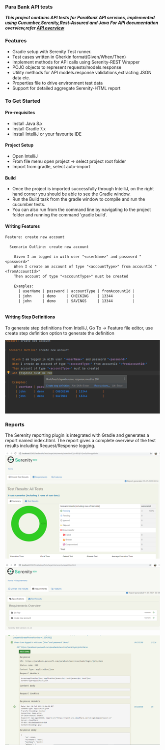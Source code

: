 <h3> Para Bank API tests </h3>
<p>
<i><strong>This project contains API tests for ParaBank API services, implemented using Cucumber,Serenity,Rest-Assured and Java</strong></i>
<i><strong>For API documentation overview,refer <a href="api.md">API overview</a> </strong></i>
</p>

### Features
* Gradle setup with Serenity Test runner.
* Test cases written in Gherkin format(Given/When/Then)
* Implement methods for API calls using Serenity-REST Wrapper
* POJO objects to represent requests/models.response
* Utility methods for API models.response validations,extracting JSON data etc.
* Properties file to drive environment test data
* Support for detailed aggregate Serenity-HTML report

### To Get Started
#### Pre-requisites
- Install Java 8.x
- Install Gradle 7.x
- Install IntelliJ or your favourite IDE

#### Project Setup
- Open IntelliJ
- From file menu open project -> select project root folder
- Import from gradle, select auto-import
#### Build
- Once the project is imported successfully through IntelliJ, on the right hand corner you should be able to see the Gradle window.
- Run the Build task from the gradle window to compile and run the cucumber tests.
- You can also run from the command line by navigating to the project folder and running the command 'gradle build'.

#### Writing Features
``` cucumber
Feature: create new account

  Scenario Outline: create new account

    Given I am logged in with user "<userName>" and password "<password>"
    When I create an account of type "<accountType>" from accountId "<fromAccountId>"
    Then account of type "<accountType>" must be created

    Examples:
      | userName | password | accountType | fromAccountId |
      | john     | demo     | CHECKING    | 13344         |
      | john     | demo     | SAVINGS     | 13344         |
      
 ```
#### Writing Step Definitions
To generate step definitions from IntelliJ,
Go To -> Feature file editor, use create step definition option to generate the definition

![step-definition](readme-files/images/StepDefinitions.png)



### Reports
The Serenity reporting plugin is integrated with Gradle and generates a report named index.html.
The report gives a complete overview of the test results including Request/Response logging.

![Serenity-Report-Dashboard](readme-files/images/SerenityReportDashboard.png)

![Serenity-Report-Coverage](readme-files/images/SerenityReportCoverage.png)

![Serenity-Report-Request-Response-Logging](readme-files/images/SerenityReportRequestResponseLogging.png)